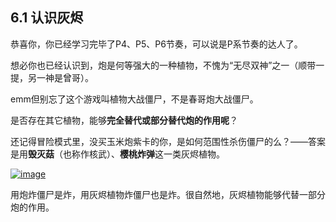 ## 6.1 认识灰烬

 恭喜你，你已经学习完毕了P4、P5、P6节奏，可以说是P系节奏的达人了。

 

想必你也已经认识到，炮是何等强大的一种植物，不愧为“无尽双神”之一（顺带一提，另一神是曾哥）。

 

emm但别忘了这个游戏叫植物大战僵尸，不是春哥炮大战僵尸。

 

是否存在其它植物，能够**完全替代或部分替代炮的作用呢**？

 

还记得冒险模式里，没买玉米炮紫卡的你，是如何范围性杀伤僵尸的么？——答案是用**毁灭菇**（也称作核武）、**樱桃炸弹**这一类灰烬植物。

 

[![image](https://forum.crescb.com/wp-content/uploads/wpforo/attachments/2/thumbnail/295-image.png)](https://forum.crescb.com/wp-content/uploads/wpforo/attachments/2/295-image.png)



 

用炮炸僵尸是炸，用灰烬植物炸僵尸也是炸。很自然地，灰烬植物能够代替一部分炮的作用。